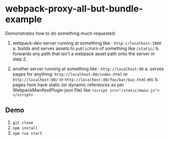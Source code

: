 # webpack-proxy-all-but-bundle-example

Demonstrates how to do something much requested:

1. webpack-dev-server running at something like : `http://localhost:3000`
  a. builds and serves assets to `publicPath` of something like `/static/`
  b. forwards any path that isn't a webpack asset path onto the server in step 2.

2. another server running at something like : `http://localhost:80`
  a. serves pages for anything: `http://localhost:80/index.html` or `http://localhost:80/` or `http://localhost:80/foo/bar/baz.html` etc
  b. pages here have static (or dynamic references as per WebpackManifestPlugin json file) like `<script src="/static/main.js"></script>`


## Demo

1. `git clone`
2. `npm install`
3. `npm run start`

